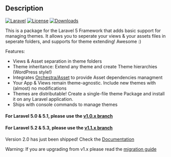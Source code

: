 ## Description
[![Laravel](https://img.shields.io/badge/Laravel-5.x-orange.svg?style=flat-square)](http://laravel.com)
[![License](http://img.shields.io/badge/license-MIT-brightgreen.svg?style=flat-square)](https://tldrlegal.com/license/mit-license)
[![Downloads](https://img.shields.io/packagist/dt/igaster/laravel-theme.svg?style=flat-square)](https://packagist.org/packages/igaster/laravel-theme)

This is a package for the Laravel 5 Framework that adds basic support for managing themes. It allows you to seperate your views & your assets files in seperate folders, and supports for theme extending! Awesome :)

Features:

* Views & Asset separation in theme folders
* Theme inheritance: Extend any theme and create Theme hierarchies (WordPress style!)
* Integrates [Orchestra/Asset](http://orchestraplatform.com/docs/3.0/components/asset) to provide Asset dependencies managment
* Your App & Views remain theme-agnostic. Include new themes with (almost) no modifications
* Themes are distributable! Create a single-file theme Package and install it on any Laravel application.
* Ships with console commands to manage themes

#### For Laravel 5.0 & 5.1, please use the [v1.0.x branch](https://github.com/igaster/laravel-theme/tree/v1.0)
#### For Laravel 5.2 & 5.3, please use the [v1.1.x branch](https://github.com/igaster/laravel-theme/tree/v1.1)


Version 2.0 has just been shipped! Check the [Documentation](https://github.com/igaster/laravel-theme/wiki/1.-Installation)

Warning: If you are upgrading from v1.x please read the [migration guide](https://github.com/igaster/laravel-theme/wiki/Migrating-from-v1.x)